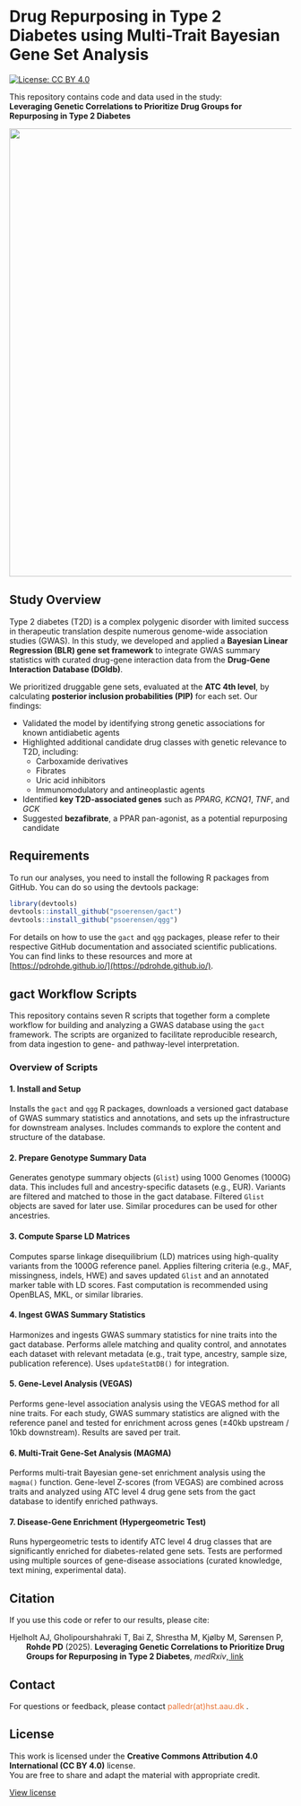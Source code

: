 # Drug Repurposing in Type 2 Diabetes using Multi-Trait Bayesian Gene Set Analysis

[![License: CC BY 4.0](https://img.shields.io/badge/License-CC%20BY%204.0-lightgrey.svg)](https://creativecommons.org/licenses/by/4.0/)

This repository contains code and data used in the study:  
**Leveraging Genetic Correlations to Prioritize Drug Groups for Repurposing in Type 2 Diabetes**
<p align="center">
  <img src="graphics/study_overview.png" style="max-width:100%; height:auto;" width="800" />
</p>

## Study Overview
Type 2 diabetes (T2D) is a complex polygenic disorder with limited success in therapeutic translation despite numerous genome-wide association studies (GWAS). In this study, we developed and applied a **Bayesian Linear Regression (BLR) gene set framework** to integrate GWAS summary statistics with curated drug-gene interaction data from the **Drug-Gene Interaction Database (DGIdb)**.

We prioritized druggable gene sets, evaluated at the **ATC 4th level**, by calculating **posterior inclusion probabilities (PIP)** for each set. Our findings:
- Validated the model by identifying strong genetic associations for known antidiabetic agents
- Highlighted additional candidate drug classes with genetic relevance to T2D, including:
  - Carboxamide derivatives
  - Fibrates
  - Uric acid inhibitors
  - Immunomodulatory and antineoplastic agents  
- Identified **key T2D-associated genes** such as *PPARG*, *KCNQ1*, *TNF*, and *GCK*
- Suggested **bezafibrate**, a PPAR pan-agonist, as a potential repurposing candidate

## Requirements
To run our analyses, you need to install the following R packages from GitHub. You can do so using the devtools package:
```r
library(devtools)
devtools::install_github("psoerensen/gact")
devtools::install_github("psoerensen/qgg")
```

For details on how to use the `gact` and `qgg` packages, please refer to their respective GitHub documentation and associated scientific publications. You can find links to these resources and more at [https://pdrohde.github.io/](https://pdrohde.github.io/).

## gact Workflow Scripts

This repository contains seven R scripts that together form a complete workflow for building and analyzing a GWAS database using the `gact` framework. The scripts are organized to facilitate reproducible research, from data ingestion to gene- and pathway-level interpretation.

### Overview of Scripts

#### 1. Install and Setup
Installs the `gact` and `qgg` R packages, downloads a versioned gact database of GWAS summary statistics and annotations, and sets up the infrastructure for downstream analyses. Includes commands to explore the content and structure of the database.

#### 2. Prepare Genotype Summary Data
Generates genotype summary objects (`Glist`) using 1000 Genomes (1000G) data. This includes full and ancestry-specific datasets (e.g., EUR). Variants are filtered and matched to those in the gact database. Filtered `Glist` objects are saved for later use. Similar procedures can be used for other ancestries.

#### 3. Compute Sparse LD Matrices
Computes sparse linkage disequilibrium (LD) matrices using high-quality variants from the 1000G reference panel. Applies filtering criteria (e.g., MAF, missingness, indels, HWE) and saves updated `Glist` and an annotated marker table with LD scores. Fast computation is recommended using OpenBLAS, MKL, or similar libraries.

#### 4. Ingest GWAS Summary Statistics
Harmonizes and ingests GWAS summary statistics for nine traits into the gact database. Performs allele matching and quality control, and annotates each dataset with relevant metadata (e.g., trait type, ancestry, sample size, publication reference). Uses `updateStatDB()` for integration.

#### 5. Gene-Level Analysis (VEGAS)
Performs gene-level association analysis using the VEGAS method for all nine traits. For each study, GWAS summary statistics are aligned with the reference panel and tested for enrichment across genes (±40kb upstream / 10kb downstream). Results are saved per trait.

#### 6. Multi-Trait Gene-Set Analysis (MAGMA)
Performs multi-trait Bayesian gene-set enrichment analysis using the `magma()` function. Gene-level Z-scores (from VEGAS) are combined across traits and analyzed using ATC level 4 drug gene sets from the gact database to identify enriched pathways.

#### 7. Disease-Gene Enrichment (Hypergeometric Test)
Runs hypergeometric tests to identify ATC level 4 drug classes that are significantly enriched for diabetes-related gene sets. Tests are performed using multiple sources of gene-disease associations (curated knowledge, text mining, experimental data).

## Citation
If you use this code or refer to our results, please cite:
<div style="text-indent: -30px; padding-left: 30px;">
<p>Hjelholt AJ, Gholipourshahraki T, Bai Z, Shrestha M, Kjølby M, Sørensen P, <b><span class="my-name">Rohde PD</span></b> (2025). <b>Leveraging Genetic Correlations to Prioritize Drug Groups for Repurposing in Type 2 Diabetes</b>, <em>medRxiv</em>,<a href="https://doi.org/10.1101/2025.06.13.25329590"> link</a> </p>
</div>

## Contact
For questions or feedback, please contact <font color="#E97132">palledr(at)hst.aau.dk</font> .

## License
This work is licensed under the **Creative Commons Attribution 4.0 International (CC BY 4.0)** license.  
You are free to share and adapt the material with appropriate credit.

[View license](https://creativecommons.org/licenses/by/4.0/)
